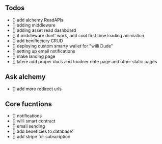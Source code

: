 ## Todos

- [] add alchemy ReadAPIs
- [] adding middleware
- [] adding asset read dashboard
- [] if middleware dont' work, add cool first time loading animiation
- [] add benifieciery CRUD
- [] deploying custom smarty wallet for "willi Dude"
- [] setting up email notifications
- [] make landing page
- [] latere add proper docs and foudner note page and other static pages

## Ask alchemy

- [] add more redirect urls

## Core fucntions

- [] notifications
- [] willi smart contract
- [] email sending
- [] add beneficies to database'
- [] add stripe for subscription

